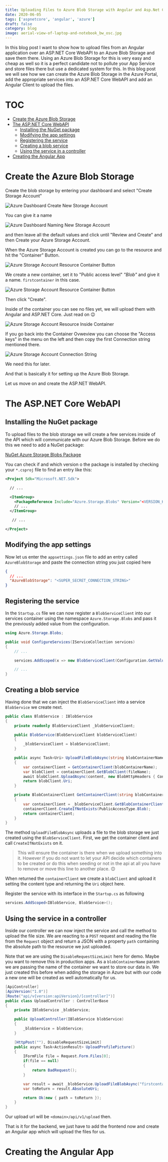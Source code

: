 ```yaml
---
title: Uploading Files to Azure Blob Storage with Angular and Asp.Net Core
date: 2020-06-05
tags: ['aspnetcore', 'angular', 'azure']
draft: false
category: blog
image: aerial-view-of-laptop-and-notebook_bw_osc.jpg
---
```


In this blog post I want to show how to upload files from an Angular application over an ASP.NET Core WebAPI to an Azure Blob Storage and save them there. Using an Azure Blob Storage for this is very easy and cheap as well so it is a perfect candidate not to pollute your App Service and store files there but use a dedicated system for this. In this blog post we will see how we can create the Azure Blob Storage in the Azure Portal, add the appropriate services into an ASP.NET Core WebAPI and add an Angular Client to upload the files.

# TOC

- [Create the Azure Blob Storage](#create-the-azure-blob-storage)
- [The ASP.NET Core WebAPI](#the-asp.net-core-web-api)
  - [Installing the NuGet package](#installing-the-nu-get-package)
  - [Modifying the app settings](#modifying-the-app-settings)
  - [Registering the service](#registering-the-service)
  - [Creating a blob service](#creating-a-blob-service)
  - [Using the service in a controller](#using-the-service-in-a-controller)
- [Creating the Angular App](#creating-the-angular-app)

# Create the Azure Blob Storage

Create the blob storage by entering your dashboard and select "Create Storage Account"

![Azure Dashboard Create New Storage Account](https://cdn.offering.solutions/img/articles/2020-08-10/1.png)

You can give it a name

![Azure Dashboard Naming New Storage Account](https://cdn.offering.solutions/img/articles/2020-08-10/2.png)

and then leave all the default values and click until "Review and Create" and then Create your Azure Storage Account.

When the Azure Storage Account is created you can go to the resource and hit the "Container" Button.

![Azure Storage Account Resource Container Button](https://cdn.offering.solutions/img/articles/2020-08-10/3.png)

We create a new container, set it to "Public access level" _"Blob"_ and give it a name. `firstcontainer` in this case.

![Azure Storage Account Resource Container Button](https://cdn.offering.solutions/img/articles/2020-08-10/4.png)

Then click "Create".

Inside of the container you can see no files yet, we will upload them with Angular and ASP.NET Core. Just read on 😉

![Azure Storage Account Resource Inside Container](https://cdn.offering.solutions/img/articles/2020-08-10/5.png)

If you go back into the Container Ovweview you can choose the "Access keys" in the menu on the left and then copy the first Connection string mentioned there.

![Azure Storage Account Connection String](https://cdn.offering.solutions/img/articles/2020-08-10/6.png)

We need this for later.

And that is basically it for setting up the Azure Blob Storage.

Let us move on and create the ASP.NET WebAPI.

# The ASP.NET Core WebAPI

## Installing the NuGet package

To upload files to the blob storage we will create a few services inside of the API which will communicate with our Azure Blob Storage. Before we do this we need to add a NuGet package:

[NuGet Azure Storage Blobs Package](https://www.nuget.org/packages/Azure.Storage.Blobs)

You can check if and which version o the package is installed by checking your `*.csproj` file to find an entry like this:

```xml
<Project Sdk="Microsoft.NET.Sdk">

  // ...

  <ItemGroup>
    <PackageReference Include="Azure.Storage.Blobs" Version="<VERSION_HERE>" />
    // ...
  </ItemGroup>

   // ...

</Project>
```

## Modifying the app settings

Now let us enter the `appsettings.json` file to add an entry called `AzureBlobStorage` and paste the connection string you just copied here

```json
{
  // ...
  "AzureBlobStorage": "<SUPER_SECRET_CONNECTION_STRING>"
}
```

## Registering the service

In the `Startup.cs` file we can now register a `BlobServiceClient` into our services container using the namespace `Azure.Storage.Blobs` and pass it the previously added value from the configuration.

```csharp
using Azure.Storage.Blobs;

public void ConfigureServices(IServiceCollection services)
{
	// ...

	services.AddScoped(x => new BlobServiceClient(Configuration.GetValue<string>("AzureBlobStorage")));

	// ...
}
```

## Creating a blob service

Having done that we can inject the `BlobServiceClient` into a service `BlobService` we create next.

```csharp
public class BlobService : IBlobService
{
    private readonly BlobServiceClient _blobServiceClient;

    public BlobService(BlobServiceClient blobServiceClient)
    {
        _blobServiceClient = blobServiceClient;
    }

    public async Task<Uri> UploadFileBlobAsync(string blobContainerName, Stream content, string contentType, string fileName)
    {
        var containerClient = GetContainerClient(blobContainerName);
        var blobClient = containerClient.GetBlobClient(fileName);
        await blobClient.UploadAsync(content, new BlobHttpHeaders { ContentType = contentType });
        return blobClient.Uri;
    }

    private BlobContainerClient GetContainerClient(string blobContainerName)
    {
        var containerClient = _blobServiceClient.GetBlobContainerClient(blobContainerName);
        containerClient.CreateIfNotExists(PublicAccessType.Blob);
        return containerClient;
    }
}
```

The method `UploadFileBlobAsync` uploads a file to the blob storage we just created using the `BlobServiceClient`. First, we get the container client and call `CreateIfNotExists` on it.

> This will ensure the container is there when we upload something into it. However if you do not want to let your API decide which containers to be created or do this when seeding or not in the api at all you have to remove or move this line to another place. 😊

When returned the `containerClient` we create a `blobClient` and upload it setting the content type and returning the `Uri` object here.

Register the service with its interface in the `Startup.cs` as following

```csharp
services.AddScoped<IBlobService, BlobService>();
```

## Using the service in a controller

Inside our controller we can now inject the service and call the method to upload the file size. We are reacting to a `POST` request and reading the file from the `Request` object and return a JSON with a property `path` containing the absolute path to the resource we just uploaded.

Note that we are using the `DisableRequestSizeLimit` here for demo. Maybe you want to remove this in production apps. As a `blobContainerName` param we are passing the name of the container we want to store our data in. We just created this before when adding the storage in Azure but with our code a new one will be created as well automatically for us.

```csharp
[ApiController]
[ApiVersion("1.0")]
[Route("api/v{version:apiVersion}/[controller]")]
public class UploadController : ControllerBase
{
	private IBlobService _blobService;

	public UploadController(IBlobService blobService)
	{
		_blobService = blobService;
	}

	[HttpPost(""), DisableRequestSizeLimit]
	public async Task<ActionResult> UploadProfilePicture()
	{
		IFormFile file = Request.Form.Files[0];
		if(file == null)
		{
			return BadRequest();
		}

		var result = await _blobService.UploadFileBlobAsync("firstcontainer", file);
		var toReturn = result.AbsoluteUri;

		return Ok(new { path = toReturn });
	}
}
```

Our upload url will be `<domain>/api/v1/upload` then.

That is it for the backend, we just have to add the frontend now and create an Angular app which will upload the files for us.

# Creating the Angular App
